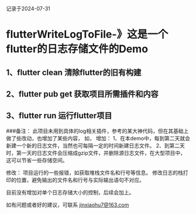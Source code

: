 记录于2024-07-31
# flutterWriteLogToFile-》这是一个flutter的日志存储文件的Demo

## 1、flutter clean 清除flutter的旧有构建
## 2、flutter pub get 获取项目所需插件和内容
## 3、flutter run 运行flutter项目

###备注：
此项目未用到具体的log相关插件，参考的某大神代码，但在其基础上做了些改动，也增加了某些内容，
如，
增加：
1、在本demo中，每到第二天就会新建一个新的日志文件，当然也可每隔一定的时间新建日志文件。
2、到第二天时，第一天的日志文件会压缩成gzip文件，并删除源日志文件，在大型项目中，这可以节省一些存储空间。

修改：
项目运行的一些报错，如获取堆栈文件名和行号等信息。
修改日志的栈打印的位置，避免输出的文件名和行号与实际输出语句不对应。

目前没有增加对单个日志存储大小的控制，后续会加上。

如有问题或者好的建议，可联系 jinxiaohu7@163.com

